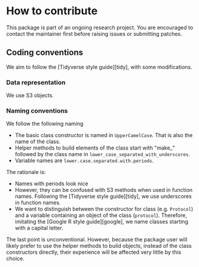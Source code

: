 # How to contribute

This package is part of an ongoing research project. You are encouraged to
contact the 
maintainer first before raising issues or submitting patches.

## Coding conventions

We aim to follow the [Tidyverse style guide][tidy], with some modifications.

### Data representation 

We use S3 objects.

### Naming conventions

We follow the following naming

- The basic class constructor is named in `UpperCamelCase`.
  That is also the name of the class.
- Helper methods to build elements of the class start with "make_" 
  followed by the class name in `lower_case_separated_with_underscores`.
- Variable names are `lower.case.separated.with.periods`.

The rationale is:

- Names with periods look nice
- However, they can be confused with S3 methods when used in function names.
  Following the [Tidyverse style guide][tidy], we use underscores in function names.
- We want to distinguish between the constructor for class (e.g. `Protocol`) 
  and a variable containing an object of the class (`protocol`). Therefore,
  imitating the [Google R style guide][google], we name classes starting
  with a capital letter.
  
The last point is unconventional. However, because the package user 
will likely prefer to use the helper methods to build
objects, instead of the class constructors directly, their experience
will be affected very little by this choice.
